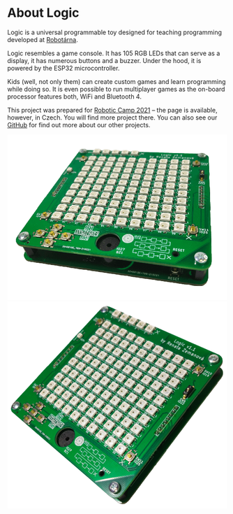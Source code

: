 # About Logic

Logic is a universal programmable toy designed for teaching programming
developed at [Robotárna](https://helceletka.cz/robotarna).

Logic resembles a game console. It has 105 RGB LEDs that can serve as a display, it
has numerous buttons and a buzzer. Under the hood, it is powered by the ESP32
microcontroller.

Kids (well, not only them) can create custom games and
learn programming while doing so. It is even possible to run multiplayer games as the on-board
processor features both, WiFi and Bluetooth 4.

This project was prepared for [Robotic Camp 2021](https://2021.robotickytabor.cz/) ­–
the page is available, however, in Czech. You will find more project there. You
can also see our [GitHub](https://github.com/RoboticsBrno) for find out more
about our other projects.

![RoboSvit schéma](web/assets/fancy/Logic_fancy-1.png)
![RoboSvit schéma](web/assets/fancy/Logic_fancy-2.png)
